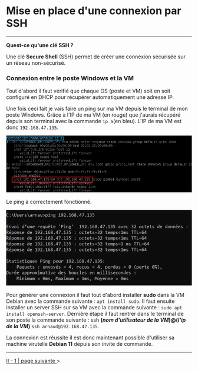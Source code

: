 # Mise en place d'une connexion par SSH
---

**Quest-ce qu'une clé SSH ?**

Une clé **Secure Shell** (SSH) permet de créer une connexion sécurisée sur un réseau non-sécurisé.

### Connexion entre le poste Windows et la VM

Tout d'abord il faut vérifié que chaque OS (poste et VM) soit en soit configuré en DHCP pour récupérer automatiquement une adresse IP.

Une fois ceci fait je vais faire un ping sur ma VM depuis le terminal de mon poste Windows. Grâce à l'IP de ma VM (en rouge) que j'aurais récupéré depuis son terminal avec la commande ```ip a```(en bleu). L'IP de ma VM est donc ```192.168.47.135```.

![](Img/ipa.png)

Le ping à correctement fonctionné.

![](Img/ping.PNG)

Pour générer une connexion il faut tout d'abord installer **sudo** dans la VM Debian avec la commande suivante : ```apt install sudo```.
Il faut ensuite installer un server SSH sur sa VM avec la commande suivante : ```sudo apt install openssh-server```.
Dernière étape il faut rentrer dans le terminal de son poste la commande suivante : ssh __(*nom d'utilisateur de la VM*)@(*l'ip de la VM*)__ ```ssh arnaud@192.168.47.135```.

La connexion est réussite il est donc maintenant possible d'utiliser sa machine virutelle **Debian 11** depuis son invite de commande.

---

[II - 1 | page suivante ](https://github.com/Anescoo/Linux-B2-TP1/blob/main/ETAPE3.md) >


